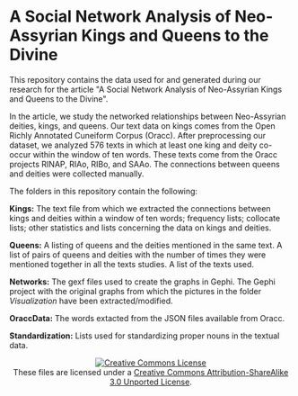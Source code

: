 # A Social Network Analysis of Neo-Assyrian Kings and Queens to the Divine

This repository contains the data used for and generated during our research for the article "A Social Network Analysis of Neo-Assyrian Kings and Queens to the Divine".

In the article, we study the networked relationships between Neo-Assyrian deities, kings, and queens. Our text data on kings comes from the Open Richly Annotated Cuneiform Corpus (Oracc). After preprocessing our dataset, we analyzed 576 texts in which at least one king and deity co-occur within the window of ten words. These texts come from the Oracc projects RINAP, RIAo, RIBo, and SAAo. The connections between queens and deities were collected manually.

The folders in this repository contain the following:

<b>Kings:</b> The text file from which we extracted the connections between kings and deities within a window of ten words; frequency lists; collocate lists; other statistics and lists concerning the data on kings and deities.

<b>Queens:</b> A listing of queens and the deities mentioned in the same text. A list of pairs of queens and deities with the number of times they were mentioned together in all the texts studies. A list of the texts used.

<b>Networks:</b> The gexf files used to create the graphs in Gephi. The Gephi project with the original graphs from which the pictures in the folder *Visualization* have been extracted/modified.

<b>OraccData:</b> The words extacted from the JSON files available from Oracc.

<b>Standardization:</b> Lists used for standardizing proper nouns in the textual data.


<p align="center">
<a rel="license" href="http://creativecommons.org/licenses/by-sa/3.0/"><img alt="Creative Commons License" style="border-width:0" src="https://i.creativecommons.org/l/by-sa/3.0/88x31.png" /></a><br />These files are licensed under a <a rel="license" href="http://creativecommons.org/licenses/by-sa/3.0/">Creative Commons Attribution-ShareAlike 3.0 Unported License</a>.</p>
